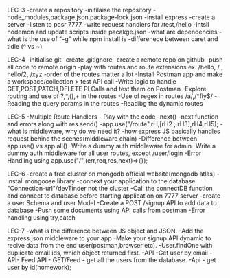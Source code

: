 LEC-3
-create a repository
-initilaise the repository
-node_modules,package.json,package-lock.json
-install express
-create a server
-listen to posr 7777
-write request handlers for /test,/hello
-intsll nodemon and update scripts inside     pacakge.json
-what are dependencies
-what is the use of "-g" while npm install is
-differenece between caret and tidle (^ vs ~)

LEC-4
-initialise git
-create .gitignore
-create a remote repo on github
-push all code to remote origin
-play with routes and route extensions ex. /hello, / , hello/2, /xyz
-order of the routes matter a lot
-Install Postman app and make a workspace/collection > test API call
-Write logic to handle GET,POST,PATCH,DELETE PI Calls and test them on Postman
-Explore routing and use of ?,*,(),+ in the routes
-Use of regex in routes /a/,/*fly$/
-Reading the query params in the routes
-Readibg the dynamic routes

LEC-5
-Multiple Route Handlers - Play with the code
-next()
-next function and errors along with res.send()
-app.use("/route",rH,[rH2 , rH3],rH4,rH5);
-what is middleware, why do we need it?
-how express JS basically handles request behind the scenes(middleware chain)
-Difference between app.use() vs app.all()
-Write a dummy auth middleware for admin
-Write a dummy auth middleware for all user routes, except /user/login
-Error Handling using  app.use("/",(err,req,res,next)=>{});

LEC-6
-create a free cluster on mongodb official website(mongodb atlas)
-install mongoose library
-connext your application to the database "Connection-url"/devTinder not the cluster
-Call the connectDB function and connect to database before starting application on 7777 server
-create a user Schema and user Model
-Create a POST /signup API to add data to database
-Push some documents using API calls from postman
-Error handling using try,catch

LEC-7
-what is the difference between JS object and JSON.
-Add the express.json middleware to your app
-Make your signup API dynamic to recive data from  the end user(postman,browser etc).
-User.findOne with duplicate email ids, which object returned first.
-API -Get user by email
-API- Feed API - GET/Feed - get all the users from the database.
-Api - get user by id(homework);